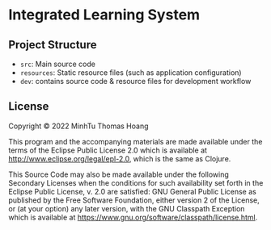 # Integrated Learning System

## Project Structure

- `src`: Main source code
- `resources`: Static resource files (such as application configuration)
- `dev`: contains source code & resource files for development workflow

## License

Copyright © 2022 MinhTu Thomas Hoang

This program and the accompanying materials are made available under the
terms of the Eclipse Public License 2.0 which is available at
http://www.eclipse.org/legal/epl-2.0, which is the same as Clojure.

This Source Code may also be made available under the following Secondary
Licenses when the conditions for such availability set forth in the Eclipse
Public License, v. 2.0 are satisfied: GNU General Public License as published by
the Free Software Foundation, either version 2 of the License, or (at your
option) any later version, with the GNU Classpath Exception which is available
at https://www.gnu.org/software/classpath/license.html.
